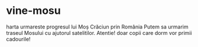 # vine-mosu
harta urmareste progresul lui Moș Crăciun prin România
Putem sa urmarim traseul Mosului cu ajutorul satelitilor. Atentie! doar copii care dorm vor primii cadourile!
